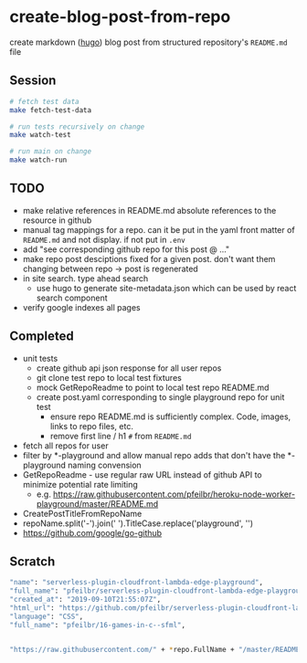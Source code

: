 # create-blog-post-from-repo

create markdown ([hugo](https://gohugo.io/)) blog post from structured repository's `README.md` file

## Session

```sh
# fetch test data
make fetch-test-data

# run tests recursively on change
make watch-test

# run main on change
make watch-run
```

## TODO

* make relative references in README.md absolute references to the resource in github
* manual tag mappings for a repo.  can it be put in the yaml front matter of `README.md` and not display.  if not put in `.env`
* add "see corresponding github repo for this post @ ..."
* make repo post desciptions fixed for a given post.  don't want them changing between repo -> post is regenerated
* in site search.  type ahead search
  * use hugo to generate site-metadata.json which can be used by react search component
* verify google indexes all pages

## Completed

* unit tests
  * create github api json response for all user repos
  * git clone test repo to local test fixtures
  * mock GetRepoReadme to point to local test repo README.md
  * create post.yaml corresponding to single playground repo for unit test
    * ensure repo README.md is sufficiently complex.  Code, images, links to repo files, etc.
    * remove first line / h1 `#` from `README.md`
* fetch all repos for user
* filter by *-playground and allow manual repo adds that don't have the *-playground naming convension
* GetRepoReadme - use regular raw URL instead of github API to minimize potential rate limiting
  * e.g. <https://raw.githubusercontent.com/pfeilbr/heroku-node-worker-playground/master/README.md>
* CreatePostTitleFromRepoName
* repoName.split('-').join(' ').TitleCase.replace('playground', '')
* <https://github.com/google/go-github>

## Scratch

```sh
"name": "serverless-plugin-cloudfront-lambda-edge-playground",
"full_name": "pfeilbr/serverless-plugin-cloudfront-lambda-edge-playground",
"created_at": "2019-09-10T21:55:07Z",
"html_url": "https://github.com/pfeilbr/serverless-plugin-cloudfront-lambda-edge-playground",
"language": "CSS",
"full_name": "pfeilbr/16-games-in-c--sfml",


"https://raw.githubusercontent.com/" + *repo.FullName + "/master/README.md"

```
